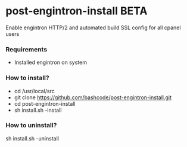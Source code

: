 # post-engintron-install BETA
Enable engintron HTTP/2 and automated build SSL config for all cpanel users

### Requirements
* Installed engintron on system

### How to install?

* cd /usr/local/src
* git clone https://github.com/bashcode/post-engintron-install.git
* cd post-engintron-install
* sh install.sh -install

### How to uninstall?
sh install.sh -uninstall
